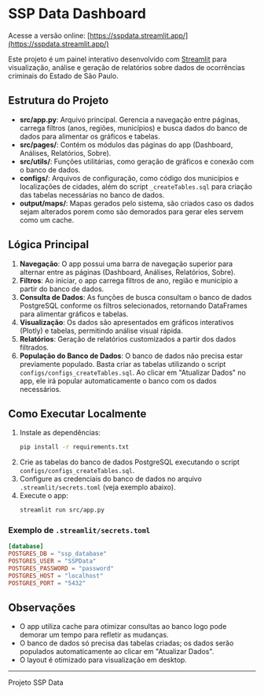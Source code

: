 # SSP Data Dashboard

Acesse a versão online: [https://sspdata.streamlit.app/](https://sspdata.streamlit.app/)

Este projeto é um painel interativo desenvolvido com [Streamlit](https://streamlit.io/) para visualização, análise e geração de relatórios sobre dados de ocorrências criminais do Estado de São Paulo.

## Estrutura do Projeto

- **src/app.py**: Arquivo principal. Gerencia a navegação entre páginas, carrega filtros (anos, regiões, municípios) e busca dados do banco de dados para alimentar os gráficos e tabelas.
- **src/pages/**: Contém os módulos das páginas do app (Dashboard, Análises, Relatórios, Sobre).
- **src/utils/**: Funções utilitárias, como geração de gráficos e conexão com o banco de dados.
- **configs/**: Arquivos de configuração, como código dos municípios e localizações de cidades, além do script `_createTables.sql` para criação das tabelas necessárias no banco de dados.
- **output/maps/**: Mapas gerados pelo sistema, são criados caso os dados sejam alterados porem como são demorados para gerar eles servem como um cache.

## Lógica Principal

1. **Navegação**: O app possui uma barra de navegação superior para alternar entre as páginas (Dashboard, Análises, Relatórios, Sobre).
2. **Filtros**: Ao iniciar, o app carrega filtros de ano, região e município a partir do banco de dados.
3. **Consulta de Dados**: As funções de busca consultam o banco de dados PostgreSQL conforme os filtros selecionados, retornando DataFrames para alimentar gráficos e tabelas.
4. **Visualização**: Os dados são apresentados em gráficos interativos (Plotly) e tabelas, permitindo análise visual rápida.
5. **Relatórios**: Geração de relatórios customizados a partir dos dados filtrados.
6. **População do Banco de Dados**: O banco de dados não precisa estar previamente populado. Basta criar as tabelas utilizando o script `configs/configs_createTables.sql`. Ao clicar em "Atualizar Dados" no app, ele irá popular automaticamente o banco com os dados necessários.

## Como Executar Localmente

1. Instale as dependências:
   ```bash
   pip install -r requirements.txt
   ```
2. Crie as tabelas do banco de dados PostgreSQL executando o script `configs/configs_createTables.sql`.
3. Configure as credenciais do banco de dados no arquivo `.streamlit/secrets.toml` (veja exemplo abaixo).
4. Execute o app:
   ```bash
   streamlit run src/app.py
   ```

### Exemplo de `.streamlit/secrets.toml`
```toml
[database]
POSTGRES_DB = "ssp_database"
POSTGRES_USER = "SSPData"
POSTGRES_PASSWORD = "password"
POSTGRES_HOST = "localhost"
POSTGRES_PORT = "5432"
```

## Observações
- O app utiliza cache para otimizar consultas ao banco logo pode demorar um tempo para refletir as mudanças.
- O banco de dados só precisa das tabelas criadas; os dados serão populados automaticamente ao clicar em "Atualizar Dados".
- O layout é otimizado para visualização em desktop.

---
Projeto SSP Data
